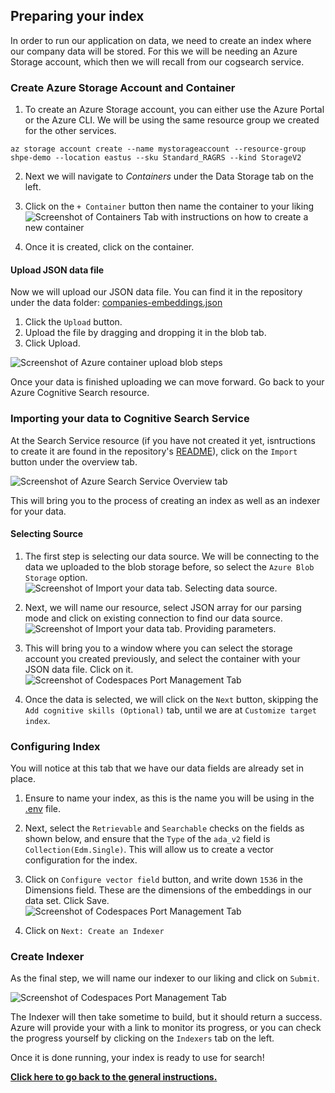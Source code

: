 ## Preparing your index

In order to run our application on data, we need to create an index where our company data will be stored. For this we will be needing an Azure Storage account, which then we will recall from our cogsearch service.

### Create Azure Storage Account and Container

1. To create an Azure Storage account, you can either use the Azure Portal or the Azure CLI. We will be using the same resource group we created for the other services.

```Console
az storage account create --name mystorageaccount --resource-group shpe-demo --location eastus --sku Standard_RAGRS --kind StorageV2
```
2. Next we will navigate to *Containers* under the Data Storage tab on the left.

3. Click on the `+ Container` button then name the container to your liking
![Screenshot of Containers Tab with instructions on how to create a new container](../assets/container-create.png)

4. Once it is created, click on the container.

#### Upload JSON data file

Now we will upload our JSON data file. You can find it in the repository under the data folder: [companies-embeddings.json](./companies_embeddings.json)

1. Click the `Upload` button.
2. Upload the file by dragging and dropping it in the blob tab.
3. Click Upload.

![Screenshot of Azure container upload blob steps](../assets/container-upload.png)

Once your data is finished uploading we can move forward. Go back to your Azure Cognitive Search resource.

### Importing your data to Cognitive Search Service

At the Search Service resource (if you have not created it yet, isntructions to create it are found in the repository's [README](../README.md)), click on the `Import` button under the overview tab.

![Screenshot of Azure Search Service Overview tab](../assets/import-data.png)

This will bring you to the process of creating an index as well as an indexer for your data.

#### Selecting Source

1. The first step is selecting our data source. We will be connecting to the data we uploaded to the blob storage before, so select the `Azure Blob Storage` option.
![Screenshot of Import your data tab. Selecting data source.](../assets/index-source.png)

2. Next, we will name our resource, select JSON array for our parsing mode and click on existing connection to find our data source.
![Screenshot of Import your data tab. Providing parameters.](../assets/selecting-datasource.png)

3. This will bring you to a window where you can select the storage account you created previously, and select the container with your JSON data file. Click on it.
![Screenshot of Codespaces Port Management Tab](../assets/selecting-container.png)

4. Once the data is selected, we will click on the `Next` button, skipping the `Add cognitive skills (Optional)` tab, until we are at `Customize target index`.

### Configuring Index

You will notice at this tab that we have our data fields are already set in place. 

1. Ensure to name your index, as this is the name you will be using in the [.env](../chat-app/server/.env.example) file.

2. Next, select the `Retrievable` and `Searchable` checks on the fields as shown below, and ensure that the `Type` of the `ada_v2` field is `Collection(Edm.Single)`. This will allow us to create a vector configuration for the index. 

3. Click on `Configure vector field` button, and write down `1536` in the Dimensions field. These are the dimensions of the embeddings in our data set. Click Save.
![Screenshot of Codespaces Port Management Tab](../assets/vector-field-config.png)

4. Click on `Next: Create an Indexer`

### Create Indexer

As the final step, we will name our indexer to our liking and click on `Submit`. 

![Screenshot of Codespaces Port Management Tab](../assets/import-data-final.png)

The Indexer will then take sometime to build, but it should return a success. Azure will provide your with a link to monitor its progress, or you can check the progress yourself by clicking on the `Indexers` tab on the left.

Once it is done running, your index is ready to use for search!

**[Click here to go back to the general instructions.](../README.md)**